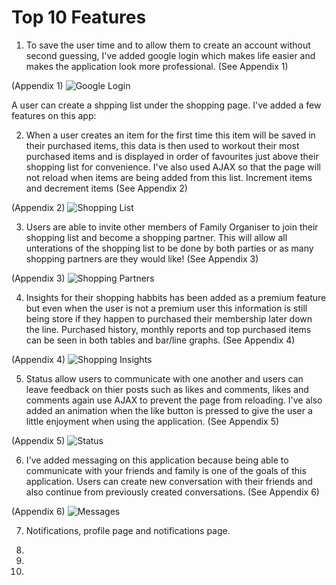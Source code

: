 # Top 10 Features 

1. To save the user time and to allow them to create an account without second guessing, I've added google login which makes life easier and makes the application look more professional. 
(See Appendix 1)

(Appendix 1)
![Google Login](https://github.com/Fordalex/family_organiser/blob/master/readme/images/google_login.JPG "Google Login")

A user can create a shpping list under the shopping page. I've added a few features on this app:

2. When a user creates an item for the first time this item will be saved in their purchased items, this data is then used to workout their most purchased items and is displayed in order of favourites just above their shopping list for convenience. I've also used AJAX so that the page will not reload when items are being added from this list. Increment items and decrement items
(See Appendix 2)

(Appendix 2)
![Shopping List](https://github.com/Fordalex/family_organiser/blob/master/readme/images/shopping_list.JPG "Shopping List")

3. Users are able to invite other members of Family Organiser to join their shopping list and become a shopping partner. This will allow all unterations of the shopping list to be done by both parties or as many shopping partners are they would like!
(See Appendix 3)

(Appendix 3)
![Shopping Partners](https://github.com/Fordalex/family_organiser/blob/master/readme/images/shopping_partners.JPG "Shopping Partners")

4. Insights for their shopping habbits has been added as a premium feature but even when the user is not a premium user this information is still being store if they happen to purchased their membership later down the line. Purchased history, monthly reports and top purchased items can be seen in both tables and bar/line graphs.
(See Appendix 4)

(Appendix 4)
![Shopping Insights](https://github.com/Fordalex/family_organiser/blob/master/readme/images/insights.JPG "Shopping Insights")

5. Status allow users to communicate with one another and users can leave feedback on thier posts such as likes and comments, likes and comments again use AJAX to prevent the page from reloading. I've also added an animation when the like button is pressed to give the user a little enjoyment when using the application.
(See Appendix 5)

(Appendix 5)
![Status](https://github.com/Fordalex/family_organiser/blob/master/readme/images/status.JPG "Status")

6. I've added messaging on this application because being able to communicate with your friends and family is one of the goals of this application. Users can create new conversation with their friends and also continue from previously created conversations.
(See Appendix 6)

(Appendix 6)
![Messages](https://github.com/Fordalex/family_organiser/blob/master/readme/images/messaging.JPG "Messages")

7. Notifications, profile page and notifications page.

8.  

9. 

10.  
